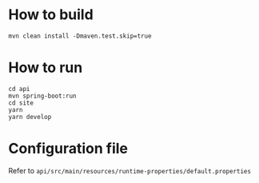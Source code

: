 # How to build

```shell
mvn clean install -Dmaven.test.skip=true
```

# How to run 

```shell
cd api
mvn spring-boot:run
cd site
yarn
yarn develop
```

# Configuration file

Refer to `api/src/main/resources/runtime-properties/default.properties`
